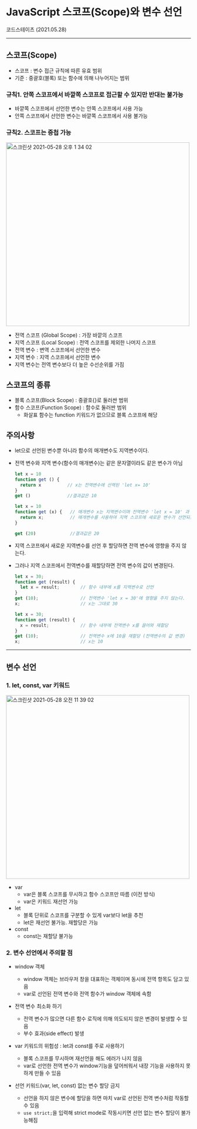 # JavaScript 스코프(Scope)와 변수 선언
코드스테이츠 (2021.05.28)

***

## 스코프(Scope) 
- 스코프 : 변수 접근 규칙에 따른 유효 범위
- 기준 : 중괄호(블록) 또는 함수에 의해 나누어지는 범위

### 규칙1. 안쪽 스코프에서 바깥쪽 스코프로 접근할 수 있지만 반대는 불가능
- 바깥쪽 스코프에서 선언한 변수는 안쪽 스코프에서 사용 가능
- 안쪽 스코프에서 선언한 변수는 바깥쪽 스코프에서 사용 불가능

### 규칙2. 스코프는 중첩 가능

<img width="500" alt="스크린샷 2021-05-28 오후 1 34 02" src="https://user-images.githubusercontent.com/80403988/119929955-7bb13c80-bfb9-11eb-8a6b-d4938ddfaf07.png">

- 전역 스코프 (Global Scope) : 가장 바깥의 스코프
- 지역 스코프 (Local Scope) : 전역 스코프를 제외한 나머지 스코프
- 전역 변수 : 변역 스코프에서 선언한 변수
- 지역 변수 : 지역 스코프에서 선언한 변수
- 지역 변수는 전역 변수보다 더 높은 수선순위를 가짐

## 스코프의 종류
- 블록 스코프(Block Scope) : 중괄호{}로 둘러싼 범위
- 함수 스코프(Function Scope) : 함수로 둘러싼 범위
  - 화살표 함수는 function 키워드가 없으므로 블록 스코프에 해당

## 주의사항
- let으로 선언된 변수뿐 아니라 함수의 매개변수도 지역변수이다.
- 전역 변수와 지역 변수(함수의 매개변수)는 같은 문자열이라도 같은 변수가 아님
  ```js
  let x = 10
  function get () {
    return x          // x는 전역변수에 선역된 'let x= 10'
  }
  get ()              //결과값은 10
  ```

  ```js
  let x = 10
  function get (x) {   // 매개변수 x는 지역변수이며 전역변수 'let x = 10' 과 다름
    return x;          // 매개변수를 사용하여 지역 스코프에 새로운 변수가 선언되는 효과를 냄
  }

  get (20)             //결과값은 20
  ``` 
- 지역 스코프에서 새로운 지역변수를 선언 후 할당하면 전역 변수에 영향을 주지 않는다.
- 그러나 지역 스코프에서 전역변수를 재할당하면 전역 변수의 값이 변경된다.
  ```js
  let x = 30;
  function get (result) {
    let x = result;        // 함수 내부에 x를 지역변수로 선언
  }
  get (10);                // 전역변수 'let x = 30'에 영향을 주지 않는다.
  x;                       // x는 그대로 30
  ```
  
  ```js
  let x = 30;
  function get (result) {
    x = result;            // 함수 내부에 전역변수 x를 끌어와 재할당
  }
  get (10);                // 전역변수 x에 10을 재할당 (전역변수의 값 변경)
  x;                       // x는 10
  ```

***

## 변수 선언

### 1. let, const, var 키워드

<img width="500" alt="스크린샷 2021-05-28 오전 11 39 02" src="https://user-images.githubusercontent.com/80403988/119929987-8a97ef00-bfb9-11eb-8563-f7ee945d22d0.png">

- var
  - var은 블록 스코프를 무시하고 함수 스코프만 따름 (이전 방식)
  - var은 키워드 재선언 가능
- let  
  - 블록 단위로 스코프를 구분할 수 있게 var보다 let을 추천
  - let은 재선언 불가능. 재할당은 가능
- const
  - const는 재할당 불가능

### 2. 변수 선언에서 주의할 점
- window 객체
  - window 객체는 브라우저 창을 대표하는 객체이며 동시에 전역 항목도 담고 있음
  - var로 선언된 전역 변수와 전역 함수가 window 객체에 속함

- 전역 변수 최소화 하기
  - 전역 변수가 많으면 다른 함수 로직에 의해 의도되지 않은 변경이 발생할 수 있음
  - 부수 효과(side effect) 발생

- var 키워드의 위험성 : let과 const를 주로 사용하기
  - 블록 스코프를 무시하며 재선언을 해도 에러가 나지 않음
  - var로 선언한 전역 변수가 window기능을 덮어씌워서 내장 기능을 사용하지 못하게 만들 수 있음

- 선언 키워드(var, let, const) 없는 변수 할당 금지
  - 선언을 하지 않은 변수에 할당을 하면 마치 var로 선언된 전역 변수처럼 작동할 수 있음
  - ```use strict;```을 입력해 strict mode로 작동시키면 선언 없는 변수 할당이 불가능해짐
  
